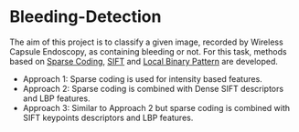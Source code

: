 # Bleeding-Detection

The aim of this project is to classify a given image, recorded by Wireless Capsule Endoscopy, as containing bleeding or not. For this task, methods based on [Sparse Coding](https://hal.archives-ouvertes.fr/hal-01145892/document), [SIFT](https://www.cs.ubc.ca/~lowe/papers/ijcv04.pdf) and [Local Binary Pattern](http://www.mediateam.oulu.fi/publications/pdf/94.pdf) are developed. 

- Approach 1: Sparse coding is used for intensity based features.
- Approach 2: Sparse coding is combined with Dense SIFT descriptors and LBP features.
- Approach 3: Similar to Approach 2 but sparse coding is combined with SIFT keypoints descriptors and LBP features.

